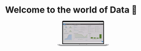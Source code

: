 Welcome to the world of Data 👋
========================================


<p align="center">
    <img width="33%" src="infographic-gif-data-vision-450x224.gif">
</p>
<!--
**AkinolaO/AkinolaO** is a ✨ _special_ ✨ repository because its `README.md` (this file) appears on your GitHub profile.

Here are some ideas to get you started:

- 🔭 I’m currently working on ...
- 🌱 I’m currently learning ...
- 👯 I’m looking to collaborate on ...
- 🤔 I’m looking for help with ...
- 💬 Ask me about ...
- 📫 How to reach me: ...
- 😄 Pronouns: ...
- ⚡ Fun fact: ...
-->
